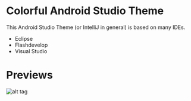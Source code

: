 
# Colorful Android Studio Theme

This Android Studio Theme (or IntelliJ in general) is based on many IDEs.

- Eclipse
- Flashdevelop
- Visual Studio

# Previews
![alt tag](https://camo.githubusercontent.com/816513f08bc6437b44c7ae266e4237148d069ed4/687474703a2f2f692e696d6775722e636f6d2f6351395551396d2e706e67)



